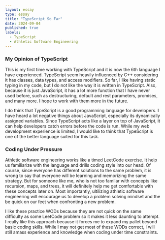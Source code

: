 ```yaml
---
layout: essay
type: essay
title: "TypeScript So Far"
date: 2024-09-04
published: true
labels:
  - TypeScript
  - Athletic Software Engineering
---
```


### My Opinion of TypeScript
This is my first time working with TypeScript and it is now the 6th language I have experienced. TypeScript seem heavily influenced by C++ considering it has classes, data types, and access modifiers. So far, I like having static typing in my code, but I do not like the way it is written in TypeScript. Also, because it is just JavaScript, it has a lot more function that I have never used before, such as destructuring, default and rest parameters, promises, and many more. I hope to work with them more in the future.

I do think that TypeScript is a good programming language for developers. I have heard a lot negative things about JavaScript, especially its dynamically assigned variables. Since TypeScript acts like a layer on top of JavaScript, it can help developers catch errors before the code is run. While my web development experience is limited, I would like to think that TypeScript is one of the better language suited for this task.

### Coding Under Pressure
Athletic software engineering works like a timed LeetCode exercise. It help us familiarize with the language and drills coding style into our head. Of course, since everyone has different solutions to the same problem, it is wrong to say that everyone will be learning and memorizing the same strategy. But for someone like me, who is not too familar with concepts like recursion, maps, and trees, it will definitely help me get comfortable with these concepts later on. Most importantly, ultilizing athletic software engineering will encourage us to develop a problem solving mindset and the be quick on our feet when confronting a new problem.

I like these practice WODs because they are not quick on the same difficulty as some LeetCode problem so it makes it less daunting to attempt. I really like this approach because it forces me to expand my pallet beyond basic coding skills. While I may not get most of these WODs correct, I will still amass experience and knowledge when coding under time constraints. 
